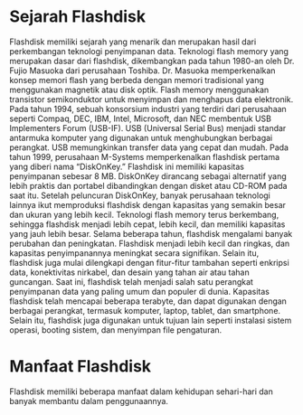 # Sejarah Flashdisk
Flashdisk memiliki sejarah yang menarik dan merupakan hasil dari perkembangan teknologi penyimpanan data.
Teknologi flash memory yang merupakan dasar dari flashdisk, dikembangkan pada tahun 1980-an oleh Dr. Fujio Masuoka dari perusahaan Toshiba. Dr. Masuoka memperkenalkan konsep memori flash yang berbeda dengan memori tradisional yang menggunakan magnetik atau disk optik. Flash memory menggunakan transistor semikonduktor untuk menyimpan dan menghapus data elektronik.
Pada tahun 1994, sebuah konsorsium industri yang terdiri dari perusahaan seperti Compaq, DEC, IBM, Intel, Microsoft, dan NEC membentuk USB Implementers Forum (USB-IF). USB (Universal Serial Bus) menjadi standar antarmuka komputer yang digunakan untuk menghubungkan berbagai perangkat. USB memungkinkan transfer data yang cepat dan mudah.
Pada tahun 1999, perusahaan M-Systems memperkenalkan flashdisk pertama yang diberi nama “DiskOnKey.” Flashdisk ini memiliki kapasitas penyimpanan sebesar 8 MB. DiskOnKey dirancang sebagai alternatif yang lebih praktis dan portabel dibandingkan dengan disket atau CD-ROM pada saat itu.
Setelah peluncuran DiskOnKey, banyak perusahaan teknologi lainnya ikut memproduksi flashdisk dengan kapasitas yang semakin besar dan ukuran yang lebih kecil. Teknologi flash memory terus berkembang, sehingga flashdisk menjadi lebih cepat, lebih kecil, dan memiliki kapasitas yang jauh lebih besar.
Selama beberapa tahun, flashdisk mengalami banyak perubahan dan peningkatan. Flashdisk menjadi lebih kecil dan ringkas, dan kapasitas penyimpanannya meningkat secara signifikan. Selain itu, flashdisk juga mulai dilengkapi dengan fitur-fitur tambahan seperti enkripsi data, konektivitas nirkabel, dan desain yang tahan air atau tahan guncangan.
Saat ini, flashdisk telah menjadi salah satu perangkat penyimpanan data yang paling umum dan populer di dunia. Kapasitas flashdisk telah mencapai beberapa terabyte, dan dapat digunakan dengan berbagai perangkat, termasuk komputer, laptop, tablet, dan smartphone. Selain itu, flashdisk juga digunakan untuk tujuan lain seperti instalasi sistem operasi, booting sistem, dan menyimpan file pengaturan.
# Manfaat Flashdisk
Flashdisk memiliki beberapa manfaat dalam kehidupan sehari-hari dan banyak membantu dalam penggunaannya. 
